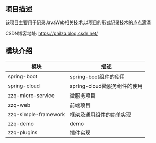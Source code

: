 ## 项目描述
该项目主要用于记录JavaWeb相关技术,以项目的形式记录技术的点点滴滴<br>

CSDN博客地址: https://philzq.blog.csdn.net/

## 模块介绍
模块     | 描述
-------- | -----
spring-boot  | spring-boot组件的使用
spring-cloud  | spring-cloud微服务组件的使用
zzq-micro-service  | 微服务项目
zzq-web  | 前端项目
zzq-simple-framework  | 框架及通用组件的简单实现
zzq-demo | demo
zzq-plugins | 插件实现


